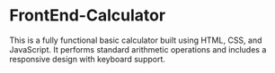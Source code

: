 # FrontEnd-Calculator
This is a fully functional basic calculator built using HTML, CSS, and JavaScript. It performs standard arithmetic operations and includes a responsive design with keyboard support.
